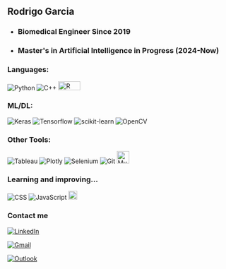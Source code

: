 ## Rodrigo Garcia

- ### **Biomedical Engineer Since 2019**

- ### **Master's in Artificial Intelligence in Progress (2024-Now)**

### Languages:
![Python](https://img.shields.io/badge/Python-14354C?style=flat&logo=python&logoColor=white) 
![C++](https://img.shields.io/badge/C%2B%2B-00599C?style=flat&logo=c%2B%2B&logoColor=white)
<img src="https://img.shields.io/badge/r-%23276DC3.svg?style=for-the-badge&logo=r&logoColor=white" alt="R" height="20" width = "50">
<!--![R](https://img.shields.io/badge/r-%23276DC3.svg?style=for-the-badge&logo=r&logoColor=white)-->

### ML/DL:
![Keras](https://img.shields.io/badge/Keras-%23D00000.svg?style=for-the-badge&logo=Keras&logoColor=white)
![Tensorflow](https://img.shields.io/badge/TensorFlow-FF6F00?style=for-the-badge&logo=tensorflow&logoColor=white)
![scikit-learn](https://img.shields.io/badge/scikit--learn-%23F7931E.svg?style=for-the-badge&logo=scikit-learn&logoColor=white)
![OpenCV](https://img.shields.io/badge/opencv-%23white.svg?style=for-the-badge&logo=opencv&logoColor=white)

### Other Tools: 
![Tableau](https://img.shields.io/badge/Tableau-E97627?style=for-the-badge&logo=Tableau&logoColor=white)
![Plotly](https://img.shields.io/badge/Plotly-%233F4F75.svg?style=for-the-badge&logo=plotly&logoColor=white)
![Selenium](https://img.shields.io/badge/Selenium-43B02A?style=for-the-badge&logo=Selenium&logoColor=white)
![Git](https://img.shields.io/badge/GIT-E44C30?style=for-the-badge&logo=git&logoColor=white)
<img src="https://img.shields.io/badge/MySQL-4479A1?style=flat&logo=mysql&logoColor=white" alt="MySQL" height="28">

### Learning and improving... 
![CSS](https://img.shields.io/badge/CSS-563d7c?&style=flat&logo=css3&logoColor=white)
![JavaScript](https://img.shields.io/badge/JavaScript-F7DF1E?style=flat&logo=javascript&logoColor=black)
<img src="https://img.shields.io/badge/html5-%23E34F26.svg?style=for-the-badge&logo=html5&logoColor=white" alt="HTML5" height="20">

### Contact me
[![LinkedIn](https://img.shields.io/badge/LinkedIn-Connect-blue?style=for-the-badge&logo=linkedin)](https://www.linkedin.com/in/rodrigo-garcia-lopez-165b99197)

[![Gmail](https://img.shields.io/badge/Email-Gmail-blue?style=flat-square&logo=gmail)](mailto:roy0123.rgl@gmail.com)

[![Outlook](https://img.shields.io/badge/Email-Outlook-blue?style=flat-square&logo=microsoft-outlook)](mailto:rodrigogarlop23@outlook.com)
<!--
**rogarlop/rogarlop** is a ✨ _special_ ✨ repository because its `README.md` (this file) appears on your GitHub profile.

Here are some ideas to get you started:

- 🔭 I’m currently working on ...
- 🌱 I’m currently learning ...
- 👯 I’m looking to collaborate on ...
- 🤔 I’m looking for help with ...
- 💬 Ask me about ...
- 📫 How to reach me: ...
- 😄 Pronouns: ...
- ⚡ Fun fact: ...
-->
